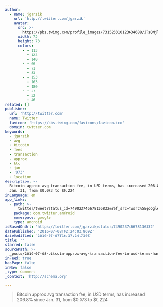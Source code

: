 ```yaml
---
author:
  - name: jgarzik
    url: 'http://twitter.com/jgarzik'
    avatar:
      src: >-
        https://pbs.twimg.com/profile_images/731523310123634688/JTsQNjlv_bigger.jpg
      width: 73
      height: 73
      colors:
        - - 113
          - 122
          - 140
        - - 66
          - 71
          - 83
        - - 153
          - 163
          - 180
        - - 27
          - 32
          - 46
related: []
publisher:
  url: 'http://twitter.com'
  name: Twitter
  favicon: 'https://abs.twimg.com/favicons/favicon.ico'
  domain: twitter.com
keywords:
  - jgarzik
  - avg
  - bitcoin
  - fees
  - transaction
  - approx
  - btc
  - jan
  - '073'
  - location
description: >-
  Bitcoin approx avg transaction fee, in USD terms, has increased 206.8% since
  Jan. 31, from $0.073 to $0.224
inLanguage: en
app_links:
  - path: >-
      twitter/tweet?status_id=749023746678136832&ref_src=twsrc%5Egoogle%7Ctwcamp%5Eandroidseo%7Ctwgr%5Estatus%7Ctwterm%5E749023746678136832
    package: com.twitter.android
    namespace: google
    type: android
isBasedOnUrl: 'https://twitter.com/jgarzik/status/749023746678136832'
datePublished: '2016-07-08T02:24:03.869Z'
dateModified: '2016-07-07T16:37:24.739Z'
title: ''
starred: false
sourcePath: >-
  _posts/2016-07-08-bitcoin-approx-avg-transaction-fee-in-usd-terms-has-increa.md
inFeed: true
hasPage: false
inNav: false
_type: Comment
_context: 'http://schema.org'

---
```

> Bitcoin approx avg transaction fee, in USD terms, has increased 206.8% since Jan. 31, from $0.073 to $0.224